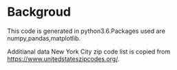 # Backgroud
This code is generated in python3.6.Packages used are numpy,pandas,matplotlib.

Additianal data New York City zip code list is copied from https://www.unitedstateszipcodes.org/.

